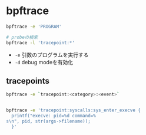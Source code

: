 # bpftrace

```sh
bpftrace -e 'PROGRAM'

# probeの検索
bpftrace -l 'tracepoint:*'
```

* `-e` 引数のプログラムを実行する
* `-d` debug modeを有効化

## tracepoints

```sh
bpftrace -e `tracepoint:<category>:<event>`


bpftrace -e 'tracepoint:syscalls:sys_enter_execve { 
  printf("execve: pid=%d command=%
s\n", pid, str(args->filename)); 
  }'
```
